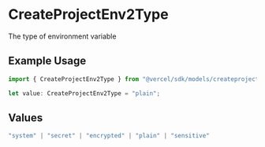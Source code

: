 # CreateProjectEnv2Type

The type of environment variable

## Example Usage

```typescript
import { CreateProjectEnv2Type } from "@vercel/sdk/models/createprojectenvop.js";

let value: CreateProjectEnv2Type = "plain";
```

## Values

```typescript
"system" | "secret" | "encrypted" | "plain" | "sensitive"
```